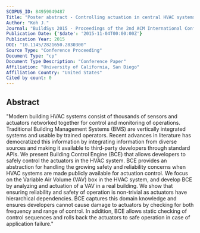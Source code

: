 ```yaml
---
SCOPUS_ID: 84959049487
Title: "Poster abstract - Controlling actuation in central HVAC systems in buildings"
Author: "Koh J."
Journal: "BuildSys 2015 - Proceedings of the 2nd ACM International Conference on Embedded Systems for Energy-Efficient Built"
Publication Date: {'$date': '2015-11-04T00:00:00Z'}
Publication Year: 2015
DOI: "10.1145/2821650.2830300"
Source Type: "Conference Proceeding"
Document Type: "cp"
Document Type Description: "Conference Paper"
Affiliation: "University of California, San Diego"
Affiliation Country: "United States"
Cited by count: 0
---
```


## Abstract
"Modern building HVAC systems consist of thousands of sensors and actuators networked together for control and monitoring of operations. Traditional Building Management Systems (BMS) are vertically integrated systems and usable by trained operators. Recent advances in literature has democratized this information by integrating information from diverse sources and making it available to third-party developers through standard APIs. We present Building Control Engine (BCE) that allows developers to safely control the actuators in the HVAC system. BCE provides an abstraction for handling the growing safety and reliability concerns when HVAC systems are made publicly available for actuation control. We focus on the Variable Air Volume (VAV) box in the HVAC system, and develop BCE by analyzing and actuation of a VAV in a real building. We show that ensuring reliability and safety of operation is non-trivial as actuators have hierarchical dependencies. BCE captures this domain knowledge and ensures developers cannot cause damage to actuators by checking for both frequency and range of control. In addition, BCE allows static checking of control sequences and rolls back the actuators to safe operation in case of application failure."
